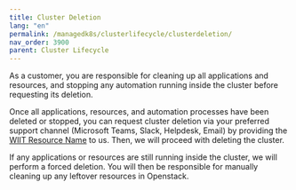 ```yaml
---
title: Cluster Deletion
lang: "en"
permalink: /managedk8s/clusterlifecycle/clusterdeletion/
nav_order: 3900
parent: Cluster Lifecycle
---
```


As a customer, you are responsible for cleaning up all applications and resources, and stopping any automation running inside the cluster before requesting its deletion.

Once all applications, resources, and automation processes have been deleted or stopped, you can request cluster deletion via your preferred support channel (Microsoft Teams, Slack, Helpdesk, Email) by providing the [WIIT Resource Name](/managedk8s/about/support/#wiit-resource-name) to us. Then, we will proceed with deleting the cluster.

If any applications or resources are still running inside the cluster, we will perform a forced deletion. You will then be responsible for manually cleaning up any leftover resources in Openstack.
